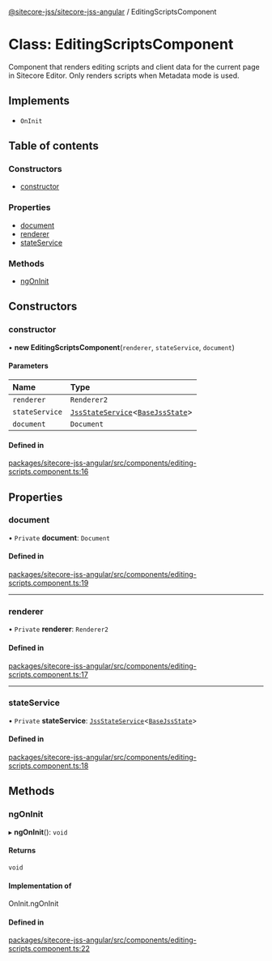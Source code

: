 [@sitecore-jss/sitecore-jss-angular](../README.md) / EditingScriptsComponent

# Class: EditingScriptsComponent

Component that renders editing scripts and client data for the current page in Sitecore Editor.
Only renders scripts when Metadata mode is used.

## Implements

- `OnInit`

## Table of contents

### Constructors

- [constructor](EditingScriptsComponent.md#constructor)

### Properties

- [document](EditingScriptsComponent.md#document)
- [renderer](EditingScriptsComponent.md#renderer)
- [stateService](EditingScriptsComponent.md#stateservice)

### Methods

- [ngOnInit](EditingScriptsComponent.md#ngoninit)

## Constructors

### constructor

• **new EditingScriptsComponent**(`renderer`, `stateService`, `document`)

#### Parameters

| Name | Type |
| :------ | :------ |
| `renderer` | `Renderer2` |
| `stateService` | [`JssStateService`](JssStateService.md)\<[`BaseJssState`](BaseJssState.md)\> |
| `document` | `Document` |

#### Defined in

[packages/sitecore-jss-angular/src/components/editing-scripts.component.ts:16](https://github.com/Sitecore/jss/blob/881196c17/packages/sitecore-jss-angular/src/components/editing-scripts.component.ts#L16)

## Properties

### document

• `Private` **document**: `Document`

#### Defined in

[packages/sitecore-jss-angular/src/components/editing-scripts.component.ts:19](https://github.com/Sitecore/jss/blob/881196c17/packages/sitecore-jss-angular/src/components/editing-scripts.component.ts#L19)

___

### renderer

• `Private` **renderer**: `Renderer2`

#### Defined in

[packages/sitecore-jss-angular/src/components/editing-scripts.component.ts:17](https://github.com/Sitecore/jss/blob/881196c17/packages/sitecore-jss-angular/src/components/editing-scripts.component.ts#L17)

___

### stateService

• `Private` **stateService**: [`JssStateService`](JssStateService.md)\<[`BaseJssState`](BaseJssState.md)\>

#### Defined in

[packages/sitecore-jss-angular/src/components/editing-scripts.component.ts:18](https://github.com/Sitecore/jss/blob/881196c17/packages/sitecore-jss-angular/src/components/editing-scripts.component.ts#L18)

## Methods

### ngOnInit

▸ **ngOnInit**(): `void`

#### Returns

`void`

#### Implementation of

OnInit.ngOnInit

#### Defined in

[packages/sitecore-jss-angular/src/components/editing-scripts.component.ts:22](https://github.com/Sitecore/jss/blob/881196c17/packages/sitecore-jss-angular/src/components/editing-scripts.component.ts#L22)
